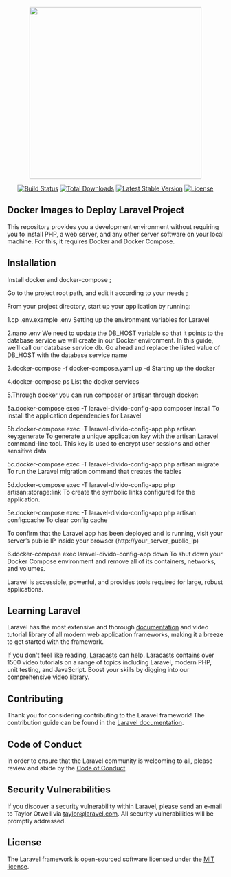 <p align="center"><a href="https://laravel.com" target="_blank"><img src="https://raw.githubusercontent.com/laravel/art/master/logo-lockup/5%20SVG/2%20CMYK/1%20Full%20Color/laravel-logolockup-cmyk-red.svg" width="400"></a></p>

<p align="center">
<a href="https://travis-ci.org/laravel/framework"><img src="https://travis-ci.org/laravel/framework.svg" alt="Build Status"></a>
<a href="https://packagist.org/packages/laravel/framework"><img src="https://img.shields.io/packagist/dt/laravel/framework" alt="Total Downloads"></a>
<a href="https://packagist.org/packages/laravel/framework"><img src="https://img.shields.io/packagist/v/laravel/framework" alt="Latest Stable Version"></a>
<a href="https://packagist.org/packages/laravel/framework"><img src="https://img.shields.io/packagist/l/laravel/framework" alt="License"></a>
</p>

## Docker Images to Deploy Laravel Project
 
 This repository provides you a development environment without requiring you to install PHP, a web server, and any other server software on your local machine. For this, it requires Docker and Docker Compose.

## Installation
Install docker and docker-compose ;

Go to the project root path, and edit it according to your needs ;

From your project directory, start up your application by running:


1.cp .env.example .env
Setting up the environment variables for Laravel

2.nano .env
We need to update the DB_HOST variable so that it points to the database service we will create in our Docker environment. In this guide, we’ll call our database service db. Go ahead and replace the listed value of DB_HOST with the database service name

3.docker-compose -f docker-compose.yaml up -d
Starting up the docker

4.docker-compose ps
List the docker services 

5.Through docker you can run composer or artisan through docker:

5a.docker-compose exec -T laravel-divido-config-app composer install
To install the application dependencies for Laravel 

5b.docker-compose exec -T  laravel-divido-config-app php artisan key:generate
To generate a unique application key with the artisan Laravel command-line tool. This key is used to encrypt user sessions and other sensitive data

5c.docker-compose exec -T laravel-divido-config-app php artisan migrate
To run the Laravel migration command that creates the tables

5d.docker-compose exec -T laravel-divido-config-app php artisan:storage:link
To create the symbolic links configured for the application.

5e.docker-compose exec -T laravel-divido-config-app php artisan config:cache
To clear config cache



To confirm that the Laravel app has been deployed and is running, visit your server’s public IP inside your browser (http://your_server_public_ip)

6.docker-compose exec laravel-divido-config-app down
To shut down your Docker Compose environment and remove all of its containers, networks, and volumes.

Laravel is accessible, powerful, and provides tools required for large, robust applications.

## Learning Laravel

Laravel has the most extensive and thorough [documentation](https://laravel.com/docs) and video tutorial library of all modern web application frameworks, making it a breeze to get started with the framework.

If you don't feel like reading, [Laracasts](https://laracasts.com) can help. Laracasts contains over 1500 video tutorials on a range of topics including Laravel, modern PHP, unit testing, and JavaScript. Boost your skills by digging into our comprehensive video library.

## Contributing

Thank you for considering contributing to the Laravel framework! The contribution guide can be found in the [Laravel documentation](https://laravel.com/docs/contributions).

## Code of Conduct

In order to ensure that the Laravel community is welcoming to all, please review and abide by the [Code of Conduct](https://laravel.com/docs/contributions#code-of-conduct).

## Security Vulnerabilities

If you discover a security vulnerability within Laravel, please send an e-mail to Taylor Otwell via [taylor@laravel.com](mailto:taylor@laravel.com). All security vulnerabilities will be promptly addressed.

## License

The Laravel framework is open-sourced software licensed under the [MIT license](https://opensource.org/licenses/MIT).
